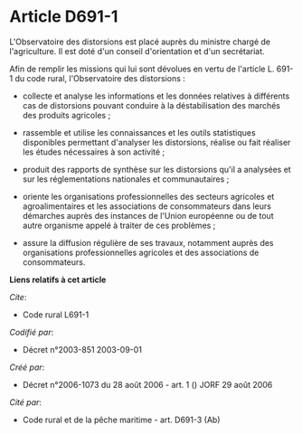 # Article D691-1

L'Observatoire des distorsions est placé auprès du ministre chargé de l'agriculture. Il est doté d'un conseil d'orientation
et d'un secrétariat.

Afin de remplir les missions qui lui sont dévolues en vertu de l'article L. 691-1 du code rural, l'Observatoire des
distorsions :

- collecte et analyse les informations et les données relatives à différents cas de distorsions pouvant conduire à la
déstabilisation des marchés des produits agricoles ;

- rassemble et utilise les connaissances et les outils statistiques disponibles permettant d'analyser les distorsions,
réalise ou fait réaliser les études nécessaires à son activité ;

- produit des rapports de synthèse sur les distorsions qu'il a analysées et sur les réglementations nationales et
communautaires ;

- oriente les organisations professionnelles des secteurs agricoles et agroalimentaires et les associations de consommateurs
dans leurs démarches auprès des instances de l'Union européenne ou de tout autre organisme appelé à traiter de ces
problèmes ;

- assure la diffusion régulière de ses travaux, notamment auprès des organisations professionnelles agricoles et des
associations de consommateurs.

**Liens relatifs à cet article**

_Cite_:

  - Code rural L691-1

_Codifié par_:

  - Décret n°2003-851 2003-09-01

_Créé par_:

  - Décret n°2006-1073 du 28 août 2006 - art. 1 () JORF 29 août 2006

_Cité par_:

  - Code rural et de la pêche maritime - art. D691-3 (Ab)
